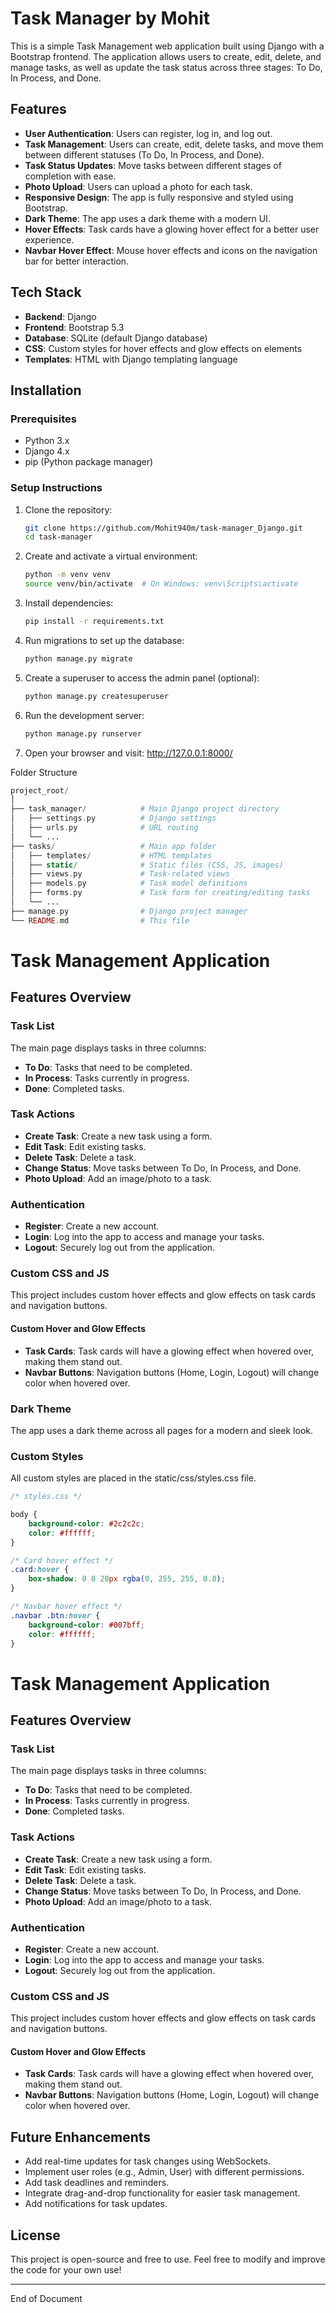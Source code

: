 # Task Manager by Mohit

This is a simple Task Management web application built using Django with a Bootstrap frontend. The application allows users to create, edit, delete, and manage tasks, as well as update the task status across three stages: To Do, In Process, and Done.

## Features

- **User Authentication**: Users can register, log in, and log out.
- **Task Management**: Users can create, edit, delete tasks, and move them between different statuses (To Do, In Process, and Done).
- **Task Status Updates**: Move tasks between different stages of completion with ease.
- **Photo Upload**: Users can upload a photo for each task.
- **Responsive Design**: The app is fully responsive and styled using Bootstrap.
- **Dark Theme**: The app uses a dark theme with a modern UI.
- **Hover Effects**: Task cards have a glowing hover effect for a better user experience.
- **Navbar Hover Effect**: Mouse hover effects and icons on the navigation bar for better interaction.

## Tech Stack

- **Backend**: Django
- **Frontend**: Bootstrap 5.3
- **Database**: SQLite (default Django database)
- **CSS**: Custom styles for hover effects and glow effects on elements
- **Templates**: HTML with Django templating language

## Installation

### Prerequisites

- Python 3.x
- Django 4.x
- pip (Python package manager)

### Setup Instructions

1. Clone the repository:

   ```bash
   git clone https://github.com/Mohit940m/task-manager_Django.git
   cd task-manager
2. Create and activate a virtual environment:

   ```bash
   python -m venv venv
   source venv/bin/activate  # On Windows: venv\Scripts\activate

3. Install dependencies:

   ```bash
   pip install -r requirements.txt
4. Run migrations to set up the database:

   ```bash
   python manage.py migrate

5. Create a superuser to access the admin panel (optional):

   ```bash
   python manage.py createsuperuser

6. Run the development server:

   ```bash
   python manage.py runserver

7. Open your browser and visit: http://127.0.0.1:8000/

Folder Structure

```php
project_root/
│
├── task_manager/            # Main Django project directory
│   ├── settings.py          # Django settings
│   ├── urls.py              # URL routing
│   └── ...
├── tasks/                   # Main app folder
│   ├── templates/           # HTML templates
│   ├── static/              # Static files (CSS, JS, images)
│   ├── views.py             # Task-related views
│   ├── models.py            # Task model definitions
│   ├── forms.py             # Task form for creating/editing tasks
│   └── ...
├── manage.py                # Django project manager
└── README.md                # This file

```
# Task Management Application

## Features Overview

### Task List
The main page displays tasks in three columns:
- **To Do**: Tasks that need to be completed.
- **In Process**: Tasks currently in progress.
- **Done**: Completed tasks.

### Task Actions
- **Create Task**: Create a new task using a form.
- **Edit Task**: Edit existing tasks.
- **Delete Task**: Delete a task.
- **Change Status**: Move tasks between To Do, In Process, and Done.
- **Photo Upload**: Add an image/photo to a task.

### Authentication
- **Register**: Create a new account.
- **Login**: Log into the app to access and manage your tasks.
- **Logout**: Securely log out from the application.

### Custom CSS and JS
This project includes custom hover effects and glow effects on task cards and navigation buttons.

#### Custom Hover and Glow Effects
- **Task Cards**: Task cards will have a glowing effect when hovered over, making them stand out.
- **Navbar Buttons**: Navigation buttons (Home, Login, Logout) will change color when hovered over.

### Dark Theme
The app uses a dark theme across all pages for a modern and sleek look.

### Custom Styles
All custom styles are placed in the static/css/styles.css file.

```css
/* styles.css */

body {
    background-color: #2c2c2c;
    color: #ffffff;
}

/* Card hover effect */
.card:hover {
    box-shadow: 0 0 20px rgba(0, 255, 255, 0.8);
}

/* Navbar hover effect */
.navbar .btn:hover {
    background-color: #007bff;
    color: #ffffff;
}
```

# Task Management Application

## Features Overview

### Task List
The main page displays tasks in three columns:
- **To Do**: Tasks that need to be completed.
- **In Process**: Tasks currently in progress.
- **Done**: Completed tasks.

### Task Actions
- **Create Task**: Create a new task using a form.
- **Edit Task**: Edit existing tasks.
- **Delete Task**: Delete a task.
- **Change Status**: Move tasks between To Do, In Process, and Done.
- **Photo Upload**: Add an image/photo to a task.

### Authentication
- **Register**: Create a new account.
- **Login**: Log into the app to access and manage your tasks.
- **Logout**: Securely log out from the application.

### Custom CSS and JS
This project includes custom hover effects and glow effects on task cards and navigation buttons.

#### Custom Hover and Glow Effects
- **Task Cards**: Task cards will have a glowing effect when hovered over, making them stand out.
- **Navbar Buttons**: Navigation buttons (Home, Login, Logout) will change color when hovered over.

## Future Enhancements
- Add real-time updates for task changes using WebSockets.
- Implement user roles (e.g., Admin, User) with different permissions.
- Add task deadlines and reminders.
- Integrate drag-and-drop functionality for easier task management.
- Add notifications for task updates.

## License
This project is open-source and free to use. Feel free to modify and improve the code for your own use!

---
End of Document


